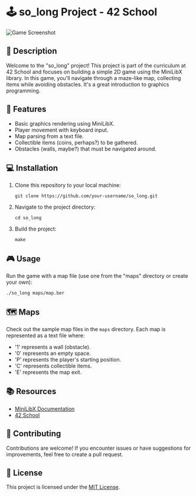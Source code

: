 # :joystick: so_long Project - 42 School

![Game Screenshot]()

## :book: Description

Welcome to the "so_long" project! This project is part of the curriculum at 42 School and focuses on building a simple 2D game using the MiniLibX library. In this game, you'll navigate through a maze-like map, collecting items while avoiding obstacles. It's a great introduction to graphics programming.

## :star2: Features

- Basic graphics rendering using MiniLibX.
- Player movement with keyboard input.
- Map parsing from a text file.
- Collectible items (coins, perhaps?) to be gathered.
- Obstacles (walls, maybe?) that must be navigated around.

## :computer: Installation

1. Clone this repository to your local machine:

   ```
   git clone https://github.com/your-username/so_long.git
   ```

2. Navigate to the project directory:

   ```
   cd so_long
   ```

3. Build the project:

   ```
   make
   ```

## :video_game: Usage

Run the game with a map file (use one from the "maps" directory or create your own):

```
./so_long maps/map.ber
```

## :world_map: Maps

Check out the sample map files in the `maps` directory. Each map is represented as a text file where:

- '1' represents a wall (obstacle).
- '0' represents an empty space.
- 'P' represents the player's starting position.
- 'C' represents collectible items.
- 'E' represents the map exit.

## :books: Resources

- [MiniLibX Documentation](https://harm-smits.github.io/42docs/libs/minilibx)
- [42 School](https://www.42.fr/)

## :muscle: Contributing

Contributions are welcome! If you encounter issues or have suggestions for improvements, feel free to create a pull request.

## :page_with_curl: License

This project is licensed under the [MIT License](LICENSE).
